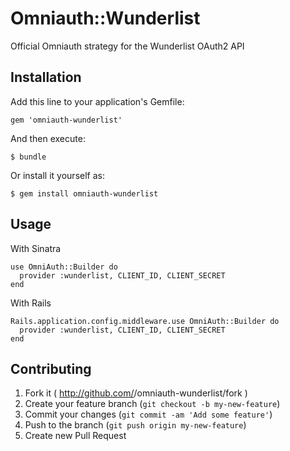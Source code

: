 # Omniauth::Wunderlist

Official Omniauth strategy for the Wunderlist OAuth2 API

## Installation

Add this line to your application's Gemfile:

    gem 'omniauth-wunderlist'

And then execute:

    $ bundle

Or install it yourself as:

    $ gem install omniauth-wunderlist

## Usage

With Sinatra

    use OmniAuth::Builder do
      provider :wunderlist, CLIENT_ID, CLIENT_SECRET
    end

With Rails

    Rails.application.config.middleware.use OmniAuth::Builder do
      provider :wunderlist, CLIENT_ID, CLIENT_SECRET
    end

## Contributing

1. Fork it ( http://github.com/<my-github-username>/omniauth-wunderlist/fork )
2. Create your feature branch (`git checkout -b my-new-feature`)
3. Commit your changes (`git commit -am 'Add some feature'`)
4. Push to the branch (`git push origin my-new-feature`)
5. Create new Pull Request
